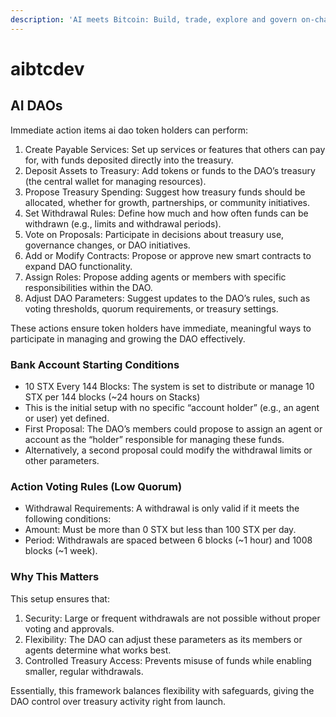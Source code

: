 ```yaml
---
description: 'AI meets Bitcoin: Build, trade, explore and govern on-chain.'
---
```


# aibtcdev

## AI DAOs

Immediate action items ai dao token holders can perform:

1. Create Payable Services: Set up services or features that others can pay for, with funds deposited directly into the treasury.
2. Deposit Assets to Treasury: Add tokens or funds to the DAO’s treasury (the central wallet for managing resources).
3. Propose Treasury Spending: Suggest how treasury funds should be allocated, whether for growth, partnerships, or community initiatives.
4. Set Withdrawal Rules: Define how much and how often funds can be withdrawn (e.g., limits and withdrawal periods).&#x20;
5. Vote on Proposals: Participate in decisions about treasury use, governance changes, or DAO initiatives.&#x20;
6. Add or Modify Contracts: Propose or approve new smart contracts to expand DAO functionality.
7. Assign Roles: Propose adding agents or members with specific responsibilities within the DAO.
8. Adjust DAO Parameters: Suggest updates to the DAO’s rules, such as voting thresholds, quorum requirements, or treasury settings.

These actions ensure token holders have immediate, meaningful ways to participate in managing and growing the DAO effectively.

### Bank Account Starting Conditions

* 10 STX Every 144 Blocks: The system is set to distribute or manage 10 STX per 144 blocks (\~24 hours on Stacks)
* This is the initial setup with no specific “account holder” (e.g., an agent or user) yet defined.
* First Proposal: The DAO’s members could propose to assign an agent or account as the “holder” responsible for managing these funds.
* Alternatively, a second proposal could modify the withdrawal limits or other parameters.

### Action Voting Rules (Low Quorum)

* Withdrawal Requirements: A withdrawal is only valid if it meets the following conditions:
* Amount: Must be more than 0 STX but less than 100 STX per day.
* Period: Withdrawals are spaced between 6 blocks (\~1 hour) and 1008 blocks (\~1 week).

### Why This Matters

This setup ensures that:

1. Security: Large or frequent withdrawals are not possible without proper voting and approvals.
2. Flexibility: The DAO can adjust these parameters as its members or agents determine what works best.
3. Controlled Treasury Access: Prevents misuse of funds while enabling smaller, regular withdrawals.

Essentially, this framework balances flexibility with safeguards, giving the DAO control over treasury activity right from launch.
